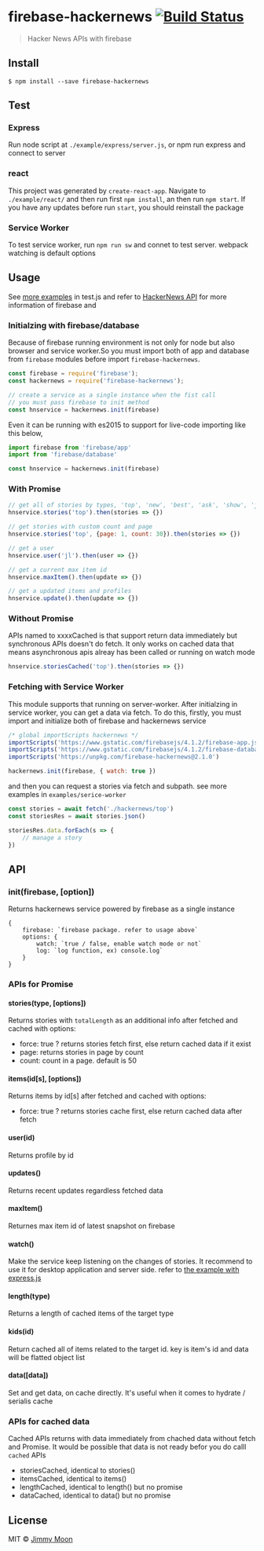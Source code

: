 # firebase-hackernews [![Build Status](https://travis-ci.org/ragingwind/firebase-hackernews.svg?branch=master)](https://travis-ci.org/ragingwind/firebase-hackernews)

> Hacker News APIs with firebase

## Install

```
$ npm install --save firebase-hackernews
```
## Test

### Express

Run node script at `./example/express/server.js`, or npm run express and connect to server

### react

This project was generated by `create-react-app`. Navigate to `./example/react/` and then run first `npm install`, an then run `npm start`. If you have any updates before run `start`, you should reinstall the package

### Service Worker

To test service worker, run `npm run sw` and connet to test server. webpack watching is default options

## Usage

See [more examples](./examples) in test.js and refer to [HackerNews API](https://github.com/HackerNews/API) for more information of firebase and

### Initialzing with firebase/database

Because of firebase running environment is not only for node but also browser and service worker.So you must import both of app and database from `firebase` modules before import `firebase-hackernews`.

```js
const firebase = require('firebase');
const hackernews = require('firebase-hackernews');

// create a service as a single instance when the fist call
// you must pass firebase to init method
const hnservice = hackernews.init(firebase)
```

Even it can be running with es2015 to support for live-code importing like this below,

```js
import firebase from 'firebase/app'
import from 'firebase/database'

const hnservice = hackernews.init(firebase)
```

### With Promise

```js
// get all of stories by types, 'top', 'new', 'best', 'ask', 'show', 'job'
hnservice.stories('top').then(stories => {})

// get stories with custom count and page
hnservice.stories('top', {page: 1, count: 30}).then(stories => {})

// get a user
hnservice.user('jl').then(user => {})

// get a current max item id
hnservice.maxItem().then(update => {})

// get a updated items and profiles
hnservice.update().then(update => {})
```

### Without Promise

APIs named to xxxxCached is that support return data immediately but synchronous APIs doesn't do fetch. It only works on cached data that means asynchronous apis alreay has been called or running on watch mode

```js
hnservice.storiesCached('top').then(stories => {})
```

### Fetching with Service Worker

This module supports that running on server-worker. After initialzing in service worker, you can get a data via fetch. To do this, firstly, you must import and initialize both of firebase and hackernews service

```js
/* global importScripts hackernews */
importScripts('https://www.gstatic.com/firebasejs/4.1.2/firebase-app.js')
importScripts('https://www.gstatic.com/firebasejs/4.1.2/firebase-database.js')
importScripts('https://unpkg.com/firebase-hackernews@2.1.0')

hackernews.init(firebase, { watch: true })
```

and then you can request a stories via fetch and subpath. see more examples in `examples/serice-worker`

```js
const stories = await fetch('./hackernews/top')
const storiesRes = await stories.json()

storiesRes.data.forEach(s => {
	// manage a story
})
```

## API

### init(firebase, [option])

Returns hackernews service powered by firebase as a single instance

```
{
	firebase: `firebase package. refer to usage above`
	options: {
		watch: `true / false, enable watch mode or not`
		log: `log function, ex) console.log`
	}
}
```
### APIs for Promise

#### stories(type, [options])

Returns stories with `totalLength` as an additional info after fetched and cached with options:

- force: true ? returns stories fetch first, else return cached data if it exist
- page: returns stories in page by count
- count: count in a page. default is 50

#### items(id[s], [options])

Returns items by id[s] after fetched and cached with options:

- force: true ? returns stories cache first, else return cached data after fetch

#### user(id)

Returns profile by id

#### updates()

Returns recent updates regardless fetched data

#### maxItem()

Returnes max item id of latest snapshot on firebase

#### watch()

Make the service keep listening on the changes of stories. It recommend to use it for desktop application and server side. refer to [the example with express.js](./examples/express)

#### length(type)

Returns a length of cached items of the target type

#### kids(id)

Return cached all of items related to the target id. key is item's id and data will be flatted object list

#### data([data])

Set and get data, on cache directly. It's useful when it comes to hydrate / serialis cache

### APIs for cached data

Cached APIs returns with data immediately from chached data without fetch and Promise. It would be possible that data is not ready befor you do calll `cached` APIs

- storiesCached, identical to stories()
- itemsCached, identical to items()
- lengthCached, identical to length() but no promise
- dataCached, identical to data() but no promise

## License

MIT © [Jimmy Moon](http://ragingwind.me)
